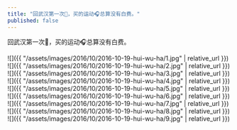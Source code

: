 ```yaml
---
title: "回武汉第一次🏃，买的运动🎧总算没有白费。"
published: false
---
```

回武汉第一次🏃，买的运动🎧总算没有白费。



![]({{ "/assets/images/2016/10/2016-10-19-hui-wu-ha/1.jpg" | relative_url }})
![]({{ "/assets/images/2016/10/2016-10-19-hui-wu-ha/2.jpg" | relative_url }})
![]({{ "/assets/images/2016/10/2016-10-19-hui-wu-ha/3.jpg" | relative_url }})
![]({{ "/assets/images/2016/10/2016-10-19-hui-wu-ha/4.jpg" | relative_url }})
![]({{ "/assets/images/2016/10/2016-10-19-hui-wu-ha/5.jpg" | relative_url }})
![]({{ "/assets/images/2016/10/2016-10-19-hui-wu-ha/6.jpg" | relative_url }})
![]({{ "/assets/images/2016/10/2016-10-19-hui-wu-ha/7.jpg" | relative_url }})
![]({{ "/assets/images/2016/10/2016-10-19-hui-wu-ha/8.jpg" | relative_url }})
![]({{ "/assets/images/2016/10/2016-10-19-hui-wu-ha/9.jpg" | relative_url }})
